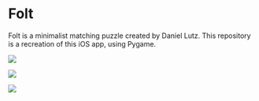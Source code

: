# Folt

Folt is a minimalist matching puzzle created by Daniel Lutz. This repository is a recreation of this iOS app, using Pygame.


![](https://www.r-entries.com/etuliens/img/Folt/1.png) 

![](https://www.r-entries.com/etuliens/img/Folt/2.png) 

![](https://www.r-entries.com/etuliens/img/Folt/3.png) 
